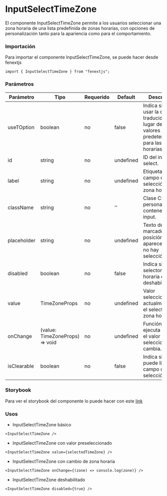 # InputSelectTimeZone

El componente InputSelectTimeZone permite a los usuarios seleccionar una zona horaria de una lista predefinida de zonas horarias, con opciones de personalización tanto para la apariencia como para el comportamiento.

### Importación

Para importar el componente InputSelectTimeZone, se puede hacer desde fenextjs

```tsx copy
import { InputSelectTimeZone } from "fenextjs";
```

### Parámetros

| Parámetro   | Tipo                            | Requerido | Default   | Descripcion                                                                                                 |
| ----------- | ------------------------------- | --------- | --------- | ----------------------------------------------------------------------------------------------------------- |
| useTOption  | boolean                         | no        | false     | Indica si se debe usar la opción traducida en lugar de los valores predeterminados para las zonas horarias. |
| id          | string                          | no        | undefined | ID del input select.                                                                                        |
| label       | string                          | no        | undefined | Etiqueta para el campo de selección de zona horaria.                                                        |
| className   | string                          | no        | ''        | Clase CSS para personalizar el contenedor del input.                                                        |
| placeholder | string                          | no        | undefined | Texto de marcador de posición que aparece cuando no hay selección.                                          |
| disabled    | boolean                         | no        | false     | Indica si el selector de zona horaria está deshabilitado.                                                   |
| value       | TimeZoneProps                   | no        | undefined | Valor seleccionado actualmente en el selector de zona horaria.                                              |
| onChange    | (value: TimeZoneProps) =\> void | no        | undefined | Función que se ejecuta cuando el valor seleccionado cambia.                                                 |
| isClearable | boolean                         | no        | false     | Indica si se puede limpiar el campo de selección.                                                           |

### Storybook

Para ver el storybook del componente lo puede hacer con este [link](https://fenextjs-component-storybook.vercel.app/?path=/story/input-inputselecttimezone--index)

### Usos

-   InputSelectTimeZone básico

```tsx copy
<InputSelectTimeZone />
```

-   InputSelectTimeZone con valor preseleccionado

```tsx copy
<InputSelectTimeZone value={selectedTimeZone} />
```

-   InputSelectTimeZone con cambio de zona horaria

```tsx copy
<InputSelectTimeZone onChange={(zone) => console.log(zone)} />
```

-   InputSelectTimeZone deshabilitado

```tsx copy
<InputSelectTimeZone disabled={true} />
```
